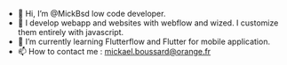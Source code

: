 - 👋 Hi, I’m @MickBsd low code developer.
- 👀 I develop webapp and websites with webflow and wized. I customize them entirely with javascript.
- 🌱 I’m currently learning Flutterflow and Flutter for mobile application.
- 📫 How to contact me : mickael.boussard@orange.fr

<!---
MickBsd/MickBsd is a ✨ special ✨ repository because its `README.md` (this file) appears on your GitHub profile.
You can click the Preview link to take a look at your changes.
- 💞️ I’m looking to collaborate on ...
--->
